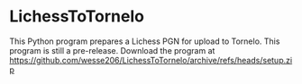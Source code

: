 # LichessToTornelo
This Python program prepares a Lichess PGN for upload to Tornelo.
This program is still a pre-release.
Download the program at https://github.com/wesse206/LichessToTornelo/archive/refs/heads/setup.zip
